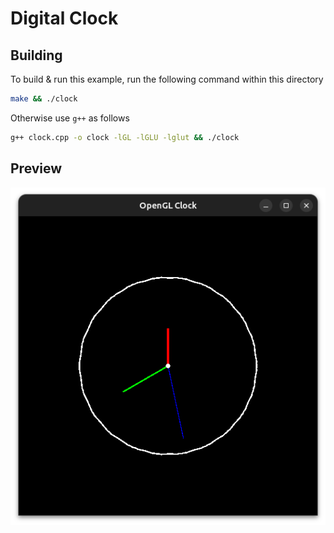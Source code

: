# Digital Clock

## Building
To build & run this example, run the following command within this directory
```sh
make && ./clock
```

Otherwise use `g++` as follows
```sh
g++ clock.cpp -o clock -lGL -lGLU -lglut && ./clock
```

## Preview

![](screenshot.png)
